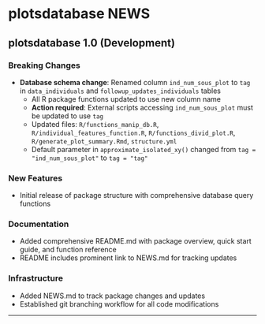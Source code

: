# plotsdatabase NEWS

## plotsdatabase 1.0 (Development)

### Breaking Changes
* **Database schema change**: Renamed column `ind_num_sous_plot` to `tag` in `data_individuals` and `followup_updates_individuals` tables
  - All R package functions updated to use new column name
  - **Action required**: External scripts accessing `ind_num_sous_plot` must be updated to use `tag`
  - Updated files: `R/functions_manip_db.R`, `R/individual_features_function.R`, `R/functions_divid_plot.R`, `R/generate_plot_summary.Rmd`, `structure.yml`
  - Default parameter in `approximate_isolated_xy()` changed from `tag = "ind_num_sous_plot"` to `tag = "tag"`

### New Features
* Initial release of package structure with comprehensive database query functions

### Documentation
* Added comprehensive README.md with package overview, quick start guide, and function reference
* README includes prominent link to NEWS.md for tracking updates

### Infrastructure
* Added NEWS.md to track package changes and updates
* Established git branching workflow for all code modifications

---


